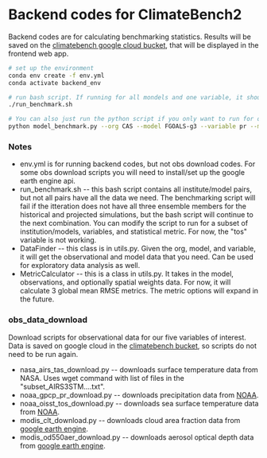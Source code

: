 # Backend codes for ClimateBench2
Backend codes are for calculating benchmarking statistics. Results will be saved on the [climatebench google cloud bucket](https://console.cloud.google.com/storage/browser/climatebench;tab=objects?forceOnBucketsSortingFiltering=true&hl=en&inv=1&invt=Ab0dEw&project=fluid-script-453604-u5&prefix=&forceOnObjectsSortingFiltering=false), that will be displayed in the frontend web app.

```bash
# set up the environment
conda env create -f env.yml
conda activate backend_env

# run bash script. If running for all mondels and one variable, it should take ~20 min. 
./run_benchmark.sh

# You can also just run the python script if you only want to run for one combination
python model_benchmark.py --org CAS --model FGOALS-g3 --variable pr --metrics rmse rmse_bias_adjusted rmse_anomaly 
```

### Notes
- env.yml is for running backend codes, but not obs download codes. For some obs download scripts you will need to install/set up the google earth engine api.
- run_benchmark.sh -- this bash script contains all institute/model pairs, but not all pairs have all the data we need. The benchmarking script will fail if the itteration does not have all three ensemble members for the historical and projected simulations, but the bash script will continue to the next combination. You can modify the script to run for a subset of institution/models, variables, and statistical metric. For now, the "tos" variable is not working.
- DataFinder -- this class is in utils.py. Given the org, model, and variable, it will get the observational and model data that you need. Can be used for exploratory data analysis as well.
- MetricCalculator -- this is a class in utils.py. It takes in the model, observations, and optionally spatial weights data. For now, it will calculate 3 global mean RMSE metrics. The metric options will expand in the future. 


### obs_data_download
Download scripts for observational data for our five variables of interest. Data is saved on google cloud in the [climatebench bucket](https://console.cloud.google.com/storage/browser/climatebench;tab=objects?forceOnBucketsSortingFiltering=true&hl=en&inv=1&invt=Ab0dEw&project=fluid-script-453604-u5&prefix=&forceOnObjectsSortingFiltering=false), so scripts do not need to be run again.
- nasa_airs_tas_download.py -- downloads surface temperature data from NASA. Uses wget command with list of files in the "subset_AIRS3STM....txt".
- noaa_gpcp_pr_download.py -- downloads precipitation data from [NOAA](https://psl.noaa.gov/data/gridded/data.gpcp.html).
- noaa_oisst_tos_download.py -- downloads sea surface temperature data from [NOAA](https://psl.noaa.gov/data/gridded/data.noaa.oisst.v2.highres.html). 
- modis_clt_download.py -- downloads cloud area fraction data from [google earth engine](https://atmosphere-imager.gsfc.nasa.gov/sites/default/files/ModAtmo/MOD08_M3_fs_3045.txt).
- modis_od550aer_download.py -- downloads aerosol optical depth data from [google earth engine](https://atmosphere-imager.gsfc.nasa.gov/sites/default/files/ModAtmo/MOD08_M3_fs_3044.txt).
